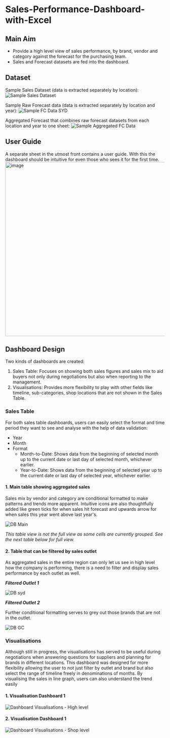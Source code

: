 # Sales-Performance-Dashboard-with-Excel

## Main Aim
* Provide a high level view of sales performance, by brand, vendor and category against the forecast for the purchasing team.
* Sales and Forecast datasets are fed into the dashboard.


## Dataset
Sample Sales Dataset (data is extracted separately by location):
![Sample Sales Dataset](https://github.com/tltxyyy/Sales-Performance-Dashboard-with-Excel/assets/69724535/dc7248bb-2ff6-4c62-ab57-558fbd3b8ff9)

Sample Raw Forecast data (data is extracted separately by location and year):
![Sample FC Data SYD](https://github.com/tltxyyy/Sales-Performance-Dashboard-with-Excel/assets/69724535/c78b8c47-b7ba-4aed-89be-d47ba78d7425)

Aggregated Forecast that combines raw forecast datasets from each location and year to one sheet:
![Sample Aggregated FC Data](https://github.com/tltxyyy/Sales-Performance-Dashboard-with-Excel/assets/69724535/5193b4c6-7f63-4f42-8496-624ec813549b)

## User Guide
A separate sheet in the utmost front contains a user guide. With this the dashboard should be intuitive for even those who sees it for the first time.
<img width="549" alt="image" src="https://github.com/tltxyyy/Sales-Performance-Dashboard-with-Excel/assets/69724535/e07207ef-496a-4c1e-8a74-2441ac0d869e">


## Dashboard Design
Two kinds of dashboards are created:
1. Sales Table: Focuses on showing both sales figures and sales mix to aid buyers not only during negotiations but also when reporting to the management.
2. Visualisations: Provides more flexibility to play with other fields like timeline, sub-categories, shop locations that are not shown in the Sales Table.

### Sales Table
For both sales table dashboards, users can easily select the format and time period they want to see and analyse with the help of data validation:
* Year
* Month
* Format
  * Month-to-Date: Shows data from the beginning of selected month up to the current date or last day of selected month, whichever earlier.
  * Year-to-Date: Shows data from the beginning of  selected year up to the current date or last day of selected year, whichever earlier.
 


#### 1. Main table showing aggregated sales

Sales mix by vendor and category are conditional formatted to make patterns and trends more apparent. Intuitive icons are also thoughtfully added like green ticks for when sales hit forecast and upwards arrow for when sales this year went above last year's.

![DB Main](https://github.com/tltxyyy/Sales-Performance-Dashboard-with-Excel/assets/69724535/645d78c9-2fee-46e3-abb9-b3a4f6032bf1)

*This table view is not the full view as some cells are currently grouped. See the next table below for full view.*


#### 2. Table that can be filtered by sales outlet
As aggregated sales in the entire region can only let us see in high level how the company is performing, there is a need to filter and display sales performance by each outlet as well.

***Filtered Outlet 1***

![DB syd](https://github.com/tltxyyy/Sales-Performance-Dashboard-with-Excel/assets/69724535/1f4fbe4a-5f9a-4d25-95db-086f92204569)

***Filtered Outlet 2***

Further conditional formatting serves to grey out those brands that are not in the outlet.

![DB GC](https://github.com/tltxyyy/Sales-Performance-Dashboard-with-Excel/assets/69724535/c2afabe9-e70c-4c75-a936-97b1d0348e2e)

### Visualisations
Although still in progress, the visualisations has served to be useful during negotiations when answering questions for suppliers and planning for brands in different locations. This dashboard was designed for more flexibility allowing the user to not just filter by outlet and brand but also select the range of timeline freely in denominations of months. By visualising the sales in line graph, users can also understand the trend easily

#### 1. Visualisation Dashboard 1
![Dashboard Visualisations - High level](https://github.com/tltxyyy/Sales-Performance-Dashboard-with-Excel/assets/69724535/9302edcb-423e-46d5-88b4-c700b93a9d89)

#### 2. Visualisation Dashboard 1
![Dashboard Visualisations - Shop level](https://github.com/tltxyyy/Sales-Performance-Dashboard-with-Excel/assets/69724535/6e98da0b-abf6-41d0-876f-6886041fb2dd)
